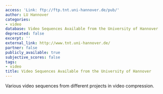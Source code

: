 ```yaml
---
access: 'Link: ftp://ftp.tnt.uni-hannover.de/pub/'
author: LU Hannover
categories:
- video
database: Video Sequences Available from the University of Hannover
deprecated: false
excerpt: ''
external_link: http://www.tnt.uni-hannover.de/
partner: false
publicly_available: true
subjective_scores: false
tags:
- video
title: Video Sequences Available from the University of Hannover
---
```


Various video sequences from different projects in video compression.